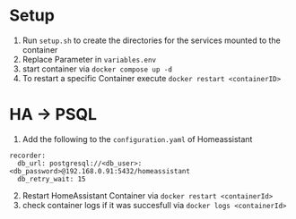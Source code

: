 # Setup

1. Run `setup.sh` to create the directories for the services mounted to the container
2. Replace Parameter in `variables.env`
4. start container via `docker compose up -d`
5. To restart a specific Container execute `docker restart <containerID>`

# HA -> PSQL

1. Add the following to the `configuration.yaml` of Homeassistant
  
```
recorder:
  db_url: postgresql://<db_user>:<db_password>@192.168.0.91:5432/homeassistant
  db_retry_wait: 15
```

2. Restart HomeAssistant Container via `docker restart <containerId>`
3. check container logs if it was succesfull via `docker logs <containerId>`
